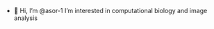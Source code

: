 - 👋 Hi, I’m @asor-1
I’m interested in computational biology and image analysis

<!---
asor-1/asor-1 is a ✨ special ✨ repository because its `README.md` (this file) appears on your GitHub profile.
You can click the Preview link to take a look at your changes.
--->
